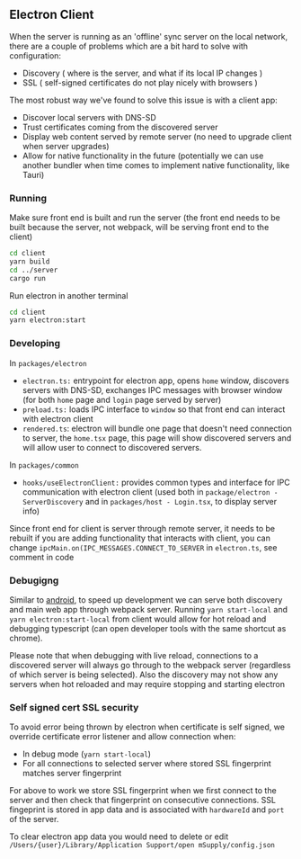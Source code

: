 ## Electron Client

When the server is running as an 'offline' sync server on the local network, there are a couple of problems which are a bit hard to solve with configuration:
* Discovery ( where is the server, and what if its local IP changes )
* SSL ( self-signed certificates do not play nicely with browsers )

The most robust way we've found to solve this issue is with a client app:
* Discover local servers with DNS-SD
* Trust certificates coming from the discovered server
* Display web content served by remote server (no need to upgrade client when server upgrades)
* Allow for native functionality in the future (potentially we can use another bundler when time comes to implement native functionality, like Tauri)

### Running

Make sure front end is built and run the server (the front end needs to be built because the server, not webpack, will be serving front end to the client)

```bash
cd client
yarn build
cd ../server
cargo run
```

Run electron in another terminal

```bash
cd client 
yarn electron:start
```

### Developing

In `packages/electron`

* `electron.ts:` entrypoint for electron app, opens `home` window, discovers servers with DNS-SD, exchanges IPC messages with browser window (for both `home` page and `login` page served by server)
* `preload.ts:` loads IPC interface to `window` so that front end can interact with electron client
* `rendered.ts`: electron will bundle one page that doesn't need connection to server, the `home.tsx` page, this page will show discovered servers and will allow user to connect to discovered servers. 

In `packages/common`

* `hooks/useElectronClient:` provides common types and interface for IPC communication with electron client (used both in `package/electron - ServerDiscovery` and in `packages/host - Login.tsx`, to display server info)

Since front end for client is server through remote server, it needs to be rebuilt if you are adding functionality that interacts with client, you can change  `ipcMain.on(IPC_MESSAGES.CONNECT_TO_SERVER` in `electron.ts`, see comment in code

### Debugigng

Similar to [android](../android/README.MD#debugging), to speed up development we can serve both discovery and main web app through webpack server. Running `yarn start-local` and `yarn electron:start-local` from client would allow for hot reload and debugging typescript (can open developer tools with the same shortcut as chrome).

Please note that when debugging with live reload, connections to a discovered server will always go through to the webpack server (regardless of which server is being selected). 
Also the discovery may not show any servers when hot reloaded and may require stopping and starting electron

### Self signed cert SSL security

To avoid error being thrown by electron when certificate is self signed, we override certificate error listener and allow connection when:
* In debug mode (`yarn start-local`)
* For all connections to selected server where stored SSL fingerprint matches server fingerprint

For above to work we store SSL fingerprint when we first connect to the server and then check that fingerprint on consecutive connections. SSL fingeprint is stored in app data and is associated with `hardwareId` and `port` of the server.

To clear electron app data you would need to delete or edit `/Users/{user}/Library/Application Support/open mSupply/config.json`
